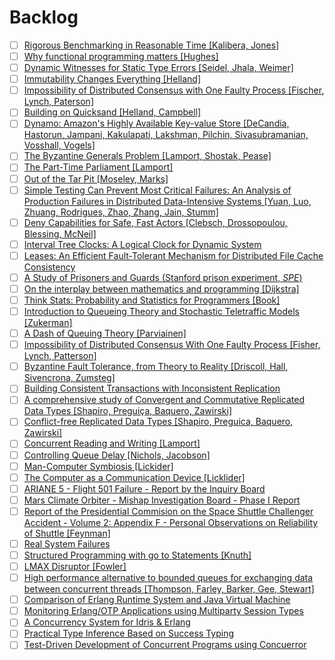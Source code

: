 # Backlog
- [ ] [Rigorous Benchmarking in Reasonable Time [Kalibera, Jones]](https://kar.kent.ac.uk/33611/7/paper.pdf)
- [ ] [Why functional programming matters [Hughes]](http://www.cse.chalmers.se/~rjmh/Papers/whyfp.pdf)
- [ ] [Dynamic Witnesses for Static Type Errors [Seidel, Jhala, Weimer]](http://eric.seidel.io/pub/nanomaly-icfp16.pdf)
- [ ] [Immutability Changes Everything [Helland]](http://cidrdb.org/cidr2015/Papers/CIDR15_Paper16.pdf)
- [ ] [Impossibility of Distributed Consensus with One Faulty Process [Fischer, Lynch, Paterson]](https://groups.csail.mit.edu/tds/papers/Lynch/jacm85.pdf)
- [ ] [Building on Quicksand [Helland, Campbell]](http://arxiv.org/pdf/0909.1788v1.pdf)
- [ ] [Dynamo: Amazon's Highly Available Key-value Store [DeCandia, Hastorun, Jampani, Kakulapati, Lakshman, Pilchin, Sivasubramanian, Vosshall, Vogels]](http://www.allthingsdistributed.com/2007/10/amazons_dynamo.html)
- [ ] [The Byzantine Generals Problem [Lamport, Shostak, Pease]](http://research.microsoft.com/en-us/um/people/lamport/pubs/byz.pdf)
- [ ] [The Part-Time Parliament [Lamport]](http://research.microsoft.com/en-us/um/people/lamport/pubs/lamport-paxos.pdf)
- [ ] [Out of the Tar Pit [Moseley, Marks]](http://shaffner.us/cs/papers/tarpit.pdf)
- [ ] [Simple Testing Can Prevent Most Critical Failures: An Analysis of Production Failures in Distributed Data-Intensive Systems [Yuan, Luo, Zhuang, Rodrigues, Zhao, Zhang, Jain, Stumm]](https://www.usenix.org/system/files/conference/osdi14/osdi14-paper-yuan.pdf)
- [ ] [Deny Capabilities for Safe, Fast Actors [Clebsch, Drossopoulou, Blessing, McNeil]](https://github.com/ponylang/ponylang.github.io/raw/master/papers/fast-cheap.pdf)
- [ ] [Interval Tree Clocks: A Logical Clock for Dynamic System](http://gsd.di.uminho.pt/members/cbm/ps/itc2008.pdf)
- [ ] [Leases: An Efficient Fault-Tolerant Mechanism for Distributed File Cache Consistency ](http://web.stanford.edu/class/cs240/readings/89-leases.pdf)
- [ ] [A Study of Prisoners and Guards (Stanford prison experiment, *SPE*)](http://www.zimbardo.com/downloads/1973%20A%20Study%20of%20Prisoners%20and%20Guards,%20Naval%20Research%20Reviews.pdf)
- [ ] [On the interplay between mathematics and programming [Dijkstra]](http://www.cs.utexas.edu/users/EWD/ewd06xx/EWD641.PDF)
- [ ] [Think Stats: Probability and Statistics for Programmers [Book]](http://greenteapress.com/thinkstats/thinkstats.pdf)
- [ ] [Introduction to Queueing Theory and Stochastic Teletraffic Models [Zukerman]](http://arxiv.org/pdf/1307.2968.pdf)
- [ ] [A Dash of Queuing Theory [Parviainen]](http://ss15-teropa.divshot.io/)
- [ ] [Impossibility of Distributed Consensus With One Faulty Process [Fisher, Lynch, Patterson]](http://groups.csail.mit.edu/tds/papers/Lynch/jacm85.pdf)
- [ ] [Byzantine Fault Tolerance, from Theory to Reality [Driscoll, Hall, Sivencrona, Zumsteg]](https://www.cs.indiana.edu/classes/p545/post/lec/fault-tolerance/Driscoll-Hall-Sivencrona-Xumsteg-03.pdf)
- [ ] [Building Consistent Transactions with Inconsistent Replication](http://delivery.acm.org/10.1145/2820000/2815404/p263-zhang.pdf?ip=89.75.157.114&id=2815404&acc=OA&key=4D4702B0C3E38B35%2E4D4702B0C3E38B35%2E4D4702B0C3E38B35%2ECF7AC3D0039C8615&CFID=745047049&CFTOKEN=22450389&__acm__=1452785384_94fae7896cb38250942cd2e84f121416)
- [ ] [A comprehensive study of Convergent and Commutative Replicated Data Types [Shapiro, Preguiça, Baquero, Zawirski]](http://hal.upmc.fr/inria-00555588/document)
- [ ] [Conflict-free Replicated Data Types [Shapiro, Preguica, Baquero, Zawirski]](https://hal.inria.fr/inria-00609399v1/document)
- [ ] [Concurrent Reading and Writing [Lamport]](http://research.microsoft.com/en-us/um/people/lamport/pubs/rd-wr.pdf)
- [ ] [Controlling Queue Delay [Nichols, Jacobson]](http://delivery.acm.org/10.1145/2210000/2209336/p20-nichols.pdf?ip=89.75.156.194&id=2209336&acc=OPEN&key=4D4702B0C3E38B35%2E4D4702B0C3E38B35%2E4D4702B0C3E38B35%2E6D218144511F3437&CFID=734013774&CFTOKEN=87451886&__acm__=1448721166_5aa1bff1bfe693ed3914e1449e5f25b9)
- [ ] [Man-Computer Symbiosis [Lickider]](http://groups.csail.mit.edu/medg/people/psz/Licklider.html)
- [ ] [The Computer as a Communication Device [Licklider]](http://memex.org/licklider.pdf)
- [ ] [ARIANE 5 - Flight 501 Failure - Report by the Inquiry Board](http://esamultimedia.esa.int/docs/esa-x-1819eng.pdf)
- [ ] [Mars Climate Orbiter - Mishap Investigation Board - Phase I Report](http://sunnyday.mit.edu/accidents/MCO_report.pdf)
- [ ] [Report of the Presidential Commision on the Space Shuttle Challenger Accident - Volume 2: Appendix F - Personal Observations on Reliability of Shuttle [Feynman]](http://history.nasa.gov/rogersrep/v2appf.htm)
- [ ] [Real System Failures](https://c3.nasa.gov/dashlink/static/media/other/Introduction1.html)
- [ ] [Structured Programming with go to Statements [Knuth]](http://sbel.wisc.edu/Courses/ME964/Literature/knuthProgramming1974.pdf)
- [ ] [LMAX Disruptor [Fowler]](http://martinfowler.com/articles/lmax.html)
- [ ] [High performance alternative to bounded queues for exchanging data between concurrent threads [Thompson, Farley, Barker, Gee, Stewart]](http://lmax-exchange.github.io/disruptor/files/Disruptor-1.0.pdf)
- [ ] [Comparison of Erlang Runtime System and Java Virtual Machine](http://ds.cs.ut.ee/courses/course-files/To303nis%20Pool%20.pdf)
- [ ] [Monitoring Erlang/OTP Applications using Multiparty Session Types](http://simonjf.com/writing/msc-thesis.pdf)
- [ ] [A Concurrency System for Idris & Erlang](http://lenary.co.uk/publications/dissertation/Elliott_BSc_Dissertation.pdf)
- [ ] [Practical Type Inference Based on Success Typing](http://www.it.uu.se/research/group/hipe/dialyzer/publications/succ_types.pdf)
- [ ] [Test-Driven Development of Concurrent Programs using Concuerror](http://research.microsoft.com/en-US/people/mchri/erlang-2011.pdf)
